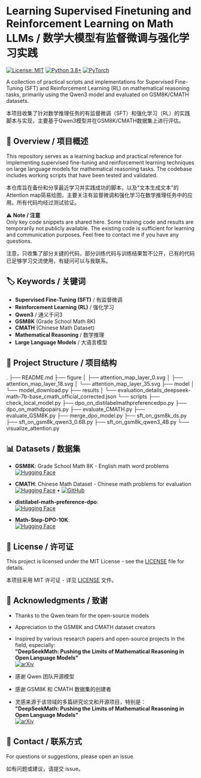 # Learning Supervised Finetuning and Reinforcement Learning on Math LLMs / 数学大模型有监督微调与强化学习实践

[![License: MIT](https://img.shields.io/badge/License-MIT-yellow.svg)](https://opensource.org/licenses/MIT)
[![Python 3.8+](https://img.shields.io/badge/python-3.8+-blue.svg)](https://www.python.org/downloads/)
[![PyTorch](https://img.shields.io/badge/PyTorch-%23EE4C2C.svg?logo=PyTorch&logoColor=white)](https://pytorch.org/)

A collection of practical scripts and implementations for Supervised Fine-Tuning (SFT) and Reinforcement Learning (RL) on mathematical reasoning tasks, primarily using the Qwen3 model and evaluated on GSM8K/CMATH datasets.

本项目收集了针对数学推理任务的有监督微调（SFT）和强化学习（RL）的实践脚本与实现，主要基于Qwen3模型并在GSM8K/CMATH数据集上进行评估。

## 📖 Overview / 项目概述

This repository serves as a learning backup and practical reference for implementing supervised fine-tuning and reinforcement learning techniques on large language models for mathematical reasoning tasks. The codebase includes working scripts that have been tested and validated.

本仓库旨在备份和分享最近学习并实践成功的脚本，以及"文本生成文本"的Attention map简易绘图，主要关注有监督微调和强化学习在数学推理任务中的应用。所有代码均经过测试验证。

⚠️ **Note / 注意**  
Only key code snippets are shared here. Some training code and results are temporarily not publicly available. The existing code is sufficient for learning and communication purposes. Feel free to contact me if you have any questions.

注意，只收集了部分关键的代码，部分训练代码与训练结果暂不公开，已有的代码已足够学习交流使用，有疑问可以与我联系。

## 🏷️ Keywords / 关键词

- **Supervised Fine-Tuning (SFT)** / 有监督微调
- **Reinforcement Learning (RL)** / 强化学习  
- **Qwen3** / 通义千问3
- **GSM8K** (Grade School Math 8K)
- **CMATH** (Chinese Math Dataset)
- **Mathematical Reasoning** / 数学推理
- **Large Language Models** / 大语言模型

## 📁 Project Structure / 项目结构
.
├── README.md
├── figure
│   ├── attention_map_layer_0.svg
│   ├── attention_map_layer_18.svg
│   └── attention_map_layer_35.svg
├── model
│   └── model_download.py
├── results
│   └── evaluation_details_deepseek-math-7b-base_cmath_official_corrected.json
└── scripts
    ├── check_local_model.py
    ├── dpo_on_distilabelmathpreferencedpo.py
    ├── dpo_on_mathdpopairs.py
    ├── evaluate_CMATH.py
    ├── evaluate_GSM8K.py
    ├── merge_dpo_model.py
    ├── sft_on_gsm8k_ds.py
    ├── sft_on_gsm8k_qwen3_0.6B.py
    ├── sft_on_gsm8k_qwen3_4B.py
    └── visualize_attention.py
## 📊 Datasets / 数据集

- **GSM8K**: Grade School Math 8K - English math word problems  
  [![Hugging Face](https://img.shields.io/badge/%F0%9F%A4%97%20Hugging%20Face-Dataset-blue)](https://huggingface.co/datasets/openai/gsm8k)

- **CMATH**: Chinese Math Dataset - Chinese math problems for evaluation  
  [![Hugging Face](https://img.shields.io/badge/%F0%9F%A4%97%20Hugging%20Face-Dataset-blue)](https://huggingface.co/datasets/weitianwen/cmath) • 
  [![GitHub](https://img.shields.io/badge/GitHub-Repository-black)](https://github.com/XiaoMi/cmath)

- **distilabel-math-preference-dpo**:  
  [![Hugging Face](https://img.shields.io/badge/%F0%9F%A4%97%20Hugging%20Face-Dataset-blue)](https://huggingface.co/datasets/argilla/distilabel-math-preference-dpo)

- **Math-Step-DPO-10K**:  
  [![Hugging Face](https://img.shields.io/badge/%F0%9F%A4%97%20Hugging%20Face-Dataset-blue)](https://huggingface.co/datasets/xinlai/Math-Step-DPO-10K)

## 📜 License / 许可证

This project is licensed under the MIT License - see the [LICENSE](LICENSE) file for details.

本项目采用 MIT 许可证 - 详见 [LICENSE](LICENSE) 文件。

## 🙏 Acknowledgments / 致谢

- Thanks to the Qwen team for the open-source models
- Appreciation to the GSM8K and CMATH dataset creators
- Inspired by various research papers and open-source projects in the field, especially:  
  **"DeepSeekMath: Pushing the Limits of Mathematical Reasoning in Open Language Models"**  
  [![arXiv](https://img.shields.io/badge/arXiv-2402.03300-b31b1b.svg)](https://arxiv.org/abs/2402.03300)

- 感谢 Qwen 团队开源模型
- 感谢 GSM8K 和 CMATH 数据集的创建者
- 灵感来源于该领域的多篇研究论文和开源项目，特别是：  
  **"DeepSeekMath: Pushing the Limits of Mathematical Reasoning in Open Language Models"**  
  [![arXiv](https://img.shields.io/badge/arXiv-2402.03300-b31b1b.svg)](https://arxiv.org/abs/2402.03300)

## 📧 Contact / 联系方式

For questions or suggestions, please open an issue.

如有问题或建议，请提交 issue。